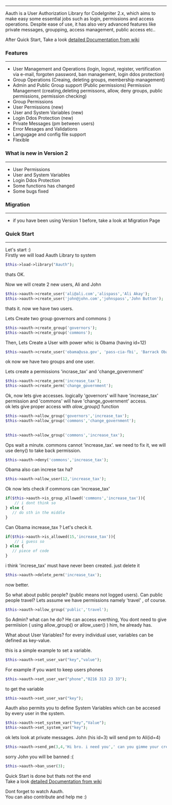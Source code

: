 ***
Aauth is a User Authorization Library for CodeIgniter 2.x, which aims to make easy some essential jobs such as login, permissions and access operations. Despite ease of use, it has also very advanced features like private messages, groupping, access management, public access etc..

After Quick Start, Take a look [detailed Documentation from wiki](https://github.com/emreakay/CodeIgniter-Aauth/wiki/_pages)  

### Features 
***
* User Management and Operations (login, logout, register, vertification via e-mail, forgoten password, ban management, login ddos protection)
* Group Operations (Creaing, deleting groups, membership management)
* Admin and Public Group support (Public permissions)
Permission Management (creating,deleting permissons, allow, deny groups, public permissions, permission checking)
* Group Permissions 
* User Permissions (new)
* User and System Variables (new)
* Login Ddos Protection (new)
* Private Messages (pm between users)
* Error Mesages and Validations
* Langugage and config file support
* Flexible

### What is new in Version 2
***
* User Permissions
* User and System Variables
* Login Ddos Protection
* Some functions has changed
* Some bugs fixed

### Migration
***
* if you have been using Version 1 before, take a look at Migration Page

### Quick Start 
***
Let's start :)  
Firstly we will load Aauth Library to system
```php
$this->load->library("Aauth");
```
  
thats OK.  

Now we will create 2 new users, Ali and John  

```php
$this->aauth->create_user('ali@ali.com','alispass','Ali Akay');
$this->aauth->create_user('john@john.com','johnspass','John Button');
```
   
thats it. now we have two users.

Lets Create two group governors and commons :)
```php
$this->aauth->create_group('governors');
$this->aauth->create_group('commons');
```  

Then, Lets Create a User with power whic is Obama (having id=12)
```php
$this->aauth->create_user('obama@usa.gov', 'pass-cia-fbi', 'Barrack Obama');
```  

ok now we have two groups and one user.

Lets create a permissions 'incrase_tax' and 'change_government' 

```php
$this->aauth->create_perm('increase_tax');
$this->aauth->create_perm('change_government');
```  

Ok, now lets give accesses. logically 'governors' will have 'increase_tax' permission and 'commons' will have 'change_government' access.  
ok lets give proper access with _alow_group()_ function

```php
$this->aauth->allow_group('governors','increase_tax');
$this->aauth->allow_group('commons','change_government');
  
  
$this->aauth->allow_group('commons','increase_tax');
``` 

Ops wait a minute.  commons cannot 'increase_tax'. we need to fix it, we will use deny() to take back permission.

```php
$this->aauth->deny('commons','increase_tax');
``` 

Obama also can increse tax ha?

```php
$this->aauth->allow_user(12,'increase_tax');
``` 


Ok now lets check if commons can 'increase_tax'

```php
if($this->aauth->is_group_allowed('commons','increase_tax')){
    // i dont think so
} else {
   // do sth in the middle
}
``` 

Can Obama increase_tax ? Let's check it.

```php
if($this->aauth->is_allowed(15,'increase_tax')){
    // i guess so
} else {
   // piece of code
}
``` 


i think 'increse_tax' must have never been created. just delete it

```php
$this->aauth->delete_perm('increase_tax');
``` 
now better.  
  
So what about public people? (public means not logged users). Can public people travel? Lets assume we have permissions namely 'travel' , of course.

```php
$this->aauth->allow_group('public','travel');
``` 
  
So Admin? what can he do? He can access everthing, You dont need to give permiision ( using allow_group() or allow_user() ) him, he already has.  
  
What about User Variables?
for every individual user, variables can be defined as key-value.

this is a simple example to set a variable.
```php
$this->aauth->set_user_var("key","value");
``` 

For example if you want to keep users phones
```php
$this->aauth->set_user_var("phone","0216 313 23 33");
``` 

to get the variable
```php
$this->aauth->set_user_var("key");
``` 

Aauth also permits you to define System Variables which can be accesed by every user in the system.
```php
$this->aauth->set_system_var("key","Value");
$this->aauth->set_system_var("key");
``` 

ok lets look at private messages. John (his id=3) will send pm to Ali(id=4)

```php
$this->aauth->send_pm(3,4,'Hi bro. i need you',' can you gimme your credit card?')
``` 
  
sorry John you will be banned :(

```php
$this->aauth->ban_user(3);
``` 
 
Quick Start is done but thats not the end  
Take a look [detailed Documentation from wiki](https://github.com/emreakay/CodeIgniter-Aauth/wiki/_pages)   

Dont forget to watch Aauth.  
You can also contribute and help me :)
